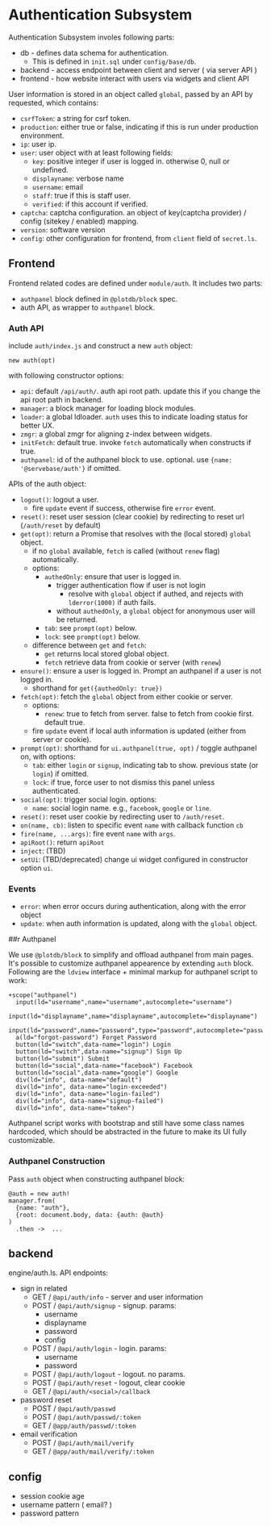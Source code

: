 # Authentication Subsystem

Authentication Subsystem involes following parts:

 - db - defines data schema for authentication.
   - This is defined in `init.sql` under `config/base/db`.
 - backend - access endpoint between client and server ( via server API )
 - frontend - how website interact with users via widgets and client API

User information is stored in an object called `global`, passed by an API by requested, which contains:

 - `csrfToken`: a string for csrf token.
 - `production`: either true or false, indicating if this is run under production environment.
 - `ip`: user ip.
 - `user`: user object with at least following fields:
   - `key`: positive integer if user is logged in. otherwise 0, null or undefined.
   - `displayname`: verbose name
   - `username`: email
   - `staff`: true if this is staff user. 
   - `verified`: if this account if verified.
 - `captcha`: captcha configuration. an object of key(captcha provider) / config (sitekey / enabled) mapping.
 - `version`: software version
 - `config`: other configuration for frontend, from `client` field of `secret.ls`.


## Frontend 

Frontend related codes are defined under `module/auth`. It includes two parts:

 - `authpanel` block defined in `@plotdb/block` spec.
 - auth API, as wrapper to `authpanel` block.


### Auth API

include `auth/index.js` and construct a new `auth` object:

    new auth(opt)


with following constructor options:

 - `api`: default `/api/auth/`. auth api root path. update this if you change the api root path in backend.
 - `manager`: a block manager for loading block modules.
 - `loader`: a global ldloader. `auth` uses this to indicate loading status for better UX.
 - `zmgr`: a global zmgr for aligning z-index between widgets.
 - `initFetch`: default true. invoke `fetch` automatically when constructs if true.
 - `authpanel`: id of the authpanel block to use. optional. use `{name: '@servebase/auth'}` if omitted.


APIs of the auth object:

 - `logout()`: logout a user.
   - fire `update` event if success, otherwise fire `error` event.
 - `reset()`: reset user session (clear cookie) by redirecting to reset url (`/auth/reset` by default)
 - `get(opt)`: return a Promise that resolves with the (local stored) `global` object.
   - if no `global` available, `fetch` is called (without `renew` flag) automatically.
   - options:
     - `authedOnly`: ensure that user is logged in.
       - trigger authentication flow if user is not login
         - resolve with `global` object if authed, and rejects with `lderror(1000)` if auth fails.
       - without `authedOnly`, a `global` object for anonymous user will be returned.
     - `tab`: see `prompt(opt)` below.
     - `lock`: see `prompt(opt)` below.
   - difference between `get` and `fetch`:
     - `get` returns local stored global object.
     - `fetch` retrieve data from cookie or server (with `renew`)
 - `ensure()`: ensure a user is logged in. Prompt an authpanel if a user is not logged in.
   - shorthand for `get({authedOnly: true})`
 - `fetch(opt)`: fetch the `global` object from either cookie or server.
   - options:
     - `renew`: true to fetch from server. false to fetch from cookie first. default true.
   - fire `update` event if local auth information is updated (either from server or cookie).
 - `prompt(opt)`: shorthand for `ui.authpanel(true, opt)` / toggle authpanel on, with options:
   - `tab`: either `login` or `signup`, indicating tab to show. previous state (or `login`) if omitted.
   - `lock`: if true, force user to not dismiss this panel unless authenticated.
 - `social(opt)`: trigger social login. options:
   - `name`: social login name. e.g., `facebook`, `google` or `line`.
 - `reset()`: reset user cookie by redirecting user to `/auth/reset`.
 - `on(name, cb)`: listen to specific event `name` with callback function `cb`
 - `fire(name, ...args)`: fire event `name` with `args`.
 - `apiRoot()`: return `apiRoot`
 - `inject`: (TBD)
 - `setUi`: (TBD/deprecated) change ui widget configured in constructor option `ui`.


### Events

 - `error`: when error occurs during authentication, along with the error object
 - `update`: when auth information is updated, along with the `global` object.


##r Authpanel

We use `@plotdb/block` to simplify and offload authpanel from main pages. It's possible to customize authpanel appearence by extending `auth` block. Following are the `ldview` interface + minimal markup for authpanel script to work:

    +scope("authpanel")
      input(ld="username",name="username",autocomplete="username")
      input(ld="displayname",name="displayname",autocomplete="displayname")
      input(ld="password",name="password",type="password",autocomplete="password")
      a(ld="forgot-password") Forget Password
      button(ld="switch",data-name="login") Login
      button(ld="switch",data-name="signup") Sign Up
      button(ld="submit") Submit
      button(ld="social",data-name="facebook") Facebook
      button(ld="social",data-name="google") Google
      div(ld="info", data-name="default")
      div(ld="info", data-name="login-exceeded")
      div(ld="info", data-name="login-failed")
      div(ld="info", data-name="signup-failed")
      div(ld="info", data-name="token")

Authpanel script works with bootstrap and still have some class names hardcoded, which should be abstracted in the future to make its UI fully customizable.


### Authpanel Construction

Pass `auth` object when constructing authpanel block:

    @auth = new auth!
    manager.from(
      {name: "auth"},
      {root: document.body, data: {auth: @auth}
    )
      .then ->  ...


## backend


engine/auth.ls. API endpoints:

 - sign in related
   - GET  / `@api/auth/info` - server and user information
   - POST / `@api/auth/signup` - signup. params:
     - username
     - displayname
     - password
     - config
   - POST / `@api/auth/login` - login. params:
     - username
     - password
   - POST / `@api/auth/logout` - logout. no params.
   - POST  / `@api/auth/reset` - logout, clear cookie
   - GET  / `@api/auth/<social>/callback`
 - password reset
   - POST / `@api/auth/passwd`
   - POST / `@api/auth/passwd/:token`
   - GET  / `@app/auth/passwd/:token`
 - email verification
   - POST / `@api/auth/mail/verify`
   - GET  / `@app/auth/mail/verify/:token`


## config

 - session cookie age
 - username pattern ( email? )
 - password pattern

